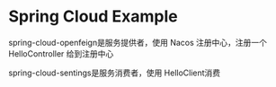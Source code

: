 # Spring Cloud Example

spring-cloud-openfeign是服务提供者，使用 Nacos 注册中心，注册一个 HelloController 给到注册中心

spring-cloud-sentings是服务消费者，使用 HelloClient消费
